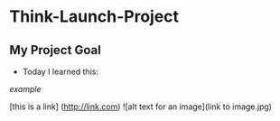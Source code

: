 # Think-Launch-Project

## My Project Goal
- Today I learned this:


*example*

[this is a link] (http://link.com)
![alt text for an image](link to image.jpg)

